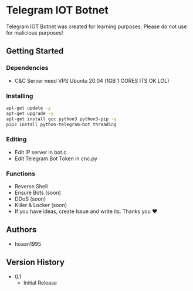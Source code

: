 # Telegram IOT Botnet

Telegram IOT Botnet was created for learning purposes. Please do not use for malicious purposes!

## Getting Started

### Dependencies

* C&C Server need VPS Ubuntu 20.04 (1GB 1 CORES ITS OK LOL)

### Installing

```sh
apt-get update -y
apt-get upgrade -y
apt-get install gcc python3 python3-pip -y
pip3 install python-telegram-bot threading
```

### Editing

* Edit IP server in bot.c
* Edit Telegram Bot Token in cnc.py

### Functions

- Reverse Shell
- Ensure Bots (soon)
- DDoS (soon)
- Killer & Locker (soon)
- If you have ideas, create Issue and write its. Thanks you ❤️

## Authors

* hoaan1995

## Version History

* 0.1
    * Initial Release
